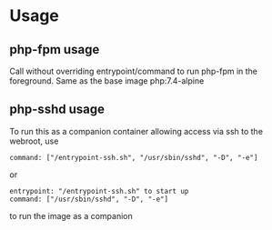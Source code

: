 # Usage
## php-fpm usage

Call without overriding entrypoint/command to run php-fpm in the foreground. Same as the base image php:7.4-alpine

## php-sshd usage
To run this as a companion container allowing access via ssh to the webroot,
use

    command: ["/entrypoint-ssh.sh", "/usr/sbin/sshd", "-D", "-e"]

or

    entrypoint: "/entrypoint-ssh.sh" to start up
    command: ["/usr/sbin/sshd", "-D", "-e"]

to run the image as a companion